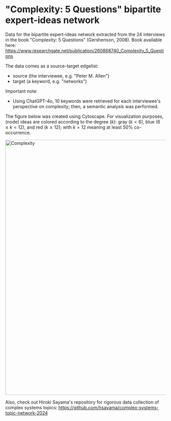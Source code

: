 # "Complexity: 5 Questions" bipartite expert-ideas network 

Data for the bipartite expert-ideas network extracted from the 24 interviews in the book "Complexity: 5 Questions" (Gershenson, 2008). Book available here: https://www.researchgate.net/publication/260868740_Complexity_5_Questions

The data comes as a source-target edgelist:
* source (the interviewee, e.g. "Peter M. Allen")
* target (a keyword, e.g. "networks")

Important note: 
* Using ChatGPT-4o, 10 keywords were retrieved for each interviewee's perspective on complexity; then, a semantic analysis was performed. 

The figure below was created using Cytoscape. For visualization purposes, (node) ideas are colored according to the degree ($k$): gray ($k<6$), blue ($6\leq k <12$), and red ($k\geq 12$); with $k=12$ meaning at least 50% co-occurrence.

<img src="complexity_bipartie_network.png" alt="Complexity" width="800px"/>

Also, check out Hiroki Sayama's repository for rigorous data collection of complex systems topics: https://github.com/hsayama/complex-systems-topic-network-2024